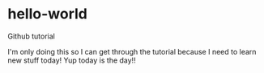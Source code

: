 # hello-world
Github tutorial

I'm only doing this so I can get through the tutorial
because I need to learn new stuff today! Yup today is 
the day!!

